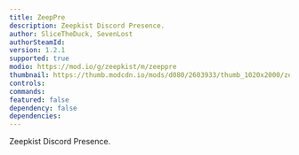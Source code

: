```yaml
---
title: ZeepPre
description: Zeepkist Discord Presence.
author: SliceTheDuck, SevenLost
authorSteamId:
version: 1.2.1
supported: true
modio: https://mod.io/g/zeepkist/m/zeeppre
thumbnail: https://thumb.modcdn.io/mods/d080/2603933/thumb_1020x2000/zeepre.1.png
controls:
commands:
featured: false
dependency: false
dependencies:
---
```


Zeepkist Discord Presence.
